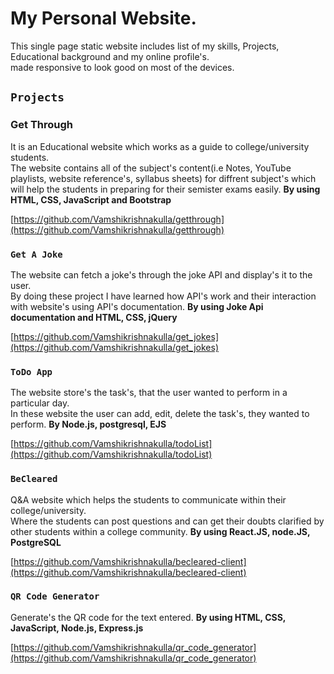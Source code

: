 # My Personal Website.
This single page static website includes list of my skills, Projects, Educational background and my online profile's.\
made responsive to look good on most of the devices.

## `Projects`
### Get Through
It is an Educational website which works as a guide to college/university students.\
The website contains all of the subject's content(i.e Notes, YouTube playlists, website reference's, syllabus sheets)
for diffrent subject's which will help the students in preparing for their semister exams easily.
**By using HTML, CSS, JavaScript and Bootstrap**

[https://github.com/Vamshikrishnakulla/getthrough](https://github.com/Vamshikrishnakulla/getthrough)

### `Get A Joke`
The website can fetch a joke's through the joke API and display's it to the user.\
By doing these project I have learned how API's work and their interaction with website's using API's documentation.
**By using Joke Api documentation and HTML, CSS, jQuery**

[https://github.com/Vamshikrishnakulla/get_jokes](https://github.com/Vamshikrishnakulla/get_jokes)

### `ToDo App`
The website store's the task's, that the user wanted to perform in a particular day.\
In these website the user can add, edit, delete the task's, they wanted to perform.
**By Node.js, postgresql, EJS**

[https://github.com/Vamshikrishnakulla/todoList](https://github.com/Vamshikrishnakulla/todoList)

### `BeCleared`
Q&A website which helps the students to communicate within their college/university.\
Where the students can post questions and can get their doubts clarified by other students within a college community.
**By using React.JS, node.JS, PostgreSQL**

[https://github.com/Vamshikrishnakulla/becleared-client](https://github.com/Vamshikrishnakulla/becleared-client)

### `QR Code Generator`
Generate's the QR code for the text entered.
**By using HTML, CSS, JavaScript, Node.js, Express.js**

[https://github.com/Vamshikrishnakulla/qr_code_generator](https://github.com/Vamshikrishnakulla/qr_code_generator)

